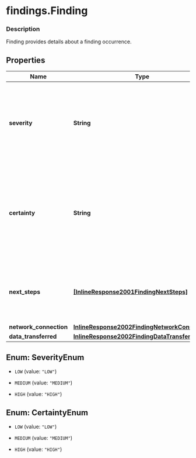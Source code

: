 # findings.Finding

### Description

Finding provides details about a finding occurrence.

## Properties
Name | Type | Description | Notes
------------ | ------------- | ------------- | -------------
**severity** | **String** | Note provider-assigned severity/impact ranking - LOW&amp;#58; Low Impact - MEDIUM&amp;#58; Medium Impact - HIGH&amp;#58; High Impact | [optional] 
**certainty** | **String** | Note provider-assigned confidence on the validity of an occurrence - LOW&amp;#58; Low Certainty - MEDIUM&amp;#58; Medium Certainty - HIGH&amp;#58; High Certainty | [optional] 
**next_steps** | [**[InlineResponse2001FindingNextSteps]**](InlineResponse2001FindingNextSteps.md) | Remediation steps for the issues reported in this finding. They override the note&#39;s next steps. | [optional] 
**network_connection** | [**InlineResponse2002FindingNetworkConnection**](InlineResponse2002FindingNetworkConnection.md) |  | [optional] 
**data_transferred** | [**InlineResponse2002FindingDataTransferred**](InlineResponse2002FindingDataTransferred.md) |  | [optional] 


<a name="SeverityEnum"></a>
## Enum: SeverityEnum


* `LOW` (value: `"LOW"`)

* `MEDIUM` (value: `"MEDIUM"`)

* `HIGH` (value: `"HIGH"`)




<a name="CertaintyEnum"></a>
## Enum: CertaintyEnum


* `LOW` (value: `"LOW"`)

* `MEDIUM` (value: `"MEDIUM"`)

* `HIGH` (value: `"HIGH"`)



